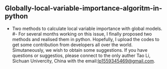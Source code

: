 ## Globally-local-variable-importance-algoritm-in-python
- Two methods to calculate local variable importance with global models.
#- For several months working on this issue, I finally proposed two methods and realised them in python. Hopefully, I upload the codes to get some contribution from developers all over the world. Simutaneously, we wish to obtain some suggestions.
If you have questions or suggestios, please connect to the only auther Tao Li, Sichuan Univercity, China with the email:lp1559345469@gmail.com.
